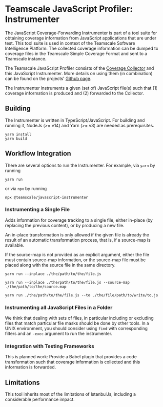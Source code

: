 # Teamscale JavaScript Profiler: Instrumenter

The JavaScript Coverage-Forwarding Instrumenter is part of a tool suite for obtaining
coverage information from JavaScript applications that are under test.
This tool suite is used in context of the Teamscale Software Intelligence Platform.
The collected coverage information can be dumped to coverage files 
in the Teamscale Simple Coverage Format and sent to a Teamscale instance.

The Teamscale JavaScript Profiler consists of the [Coverage Collector](https://www.npmjs.com/package/@teamscale/coverage-collector) 
and this JavaScript Instrumenter.
More details on using them (in combination) can be found
on the projects' [Github page](https://github.com/cqse/teamscale-javascript-profiler/).

The Instrumenter instruments a given (set of) JavaScript file(s) such that (1) coverage 
information is produced and (2) forwarded to the Collector.

## Building

The Instrumenter is written in TypeScript/JavaScript. For building and running it,
NodeJs (>= v14) and Yarn (>= v3) are needed as prerequisites.

``` 
yarn install
yarn build
```

## Workflow Integration

There are several options to run the Instrumenter. For example, via `yarn` by running

```
yarn run
```

or via `npx` by running

```
npx @teamscale/javascript-instrumenter
```

### Instrumenting a Single File

Adds information for coverage tracking to a single file, either
in-place (by replacing the previous content), or by producing a new file.

An in-place transformation is only allowed if the given file is already
the result of an automatic transformation process, that is, if a source-map is available.

If the source-map is not provided as an explicit argument, either
the file must contain source-map information, or the source-map file
must be placed along with the source file in the same directory.

```
yarn run --inplace ./the/path/to/the/file.js
```

```
yarn run --inplace ./the/path/to/the/file.js --source-map ./the/path/to/the/source.map
```

```
yarn run ./the/path/to/the/file.js --to ./the/file/path/to/write/to.js
```

### Instrumenting all JavaScript Files in a Folder

We think that dealing with sets of files, in particular including or excluding
files that match particular file masks should be done by other tools.
In a UNIX environment, you should consider using `find` with corresponding
filters and an `-exec` argument to run the instrumenter.

### Integration with Testing Frameworks

This is planned work: Provide a Babel plugin that provides a code transformation
such that coverage information is collected and this information is forwarded.

## Limitations

This tool inherits most of the limitations of IstanbulJs, including 
a considerable performance impact.

